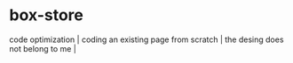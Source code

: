 # box-store
code optimization | 
coding an existing page from scratch | 
the desing does not belong to me |
